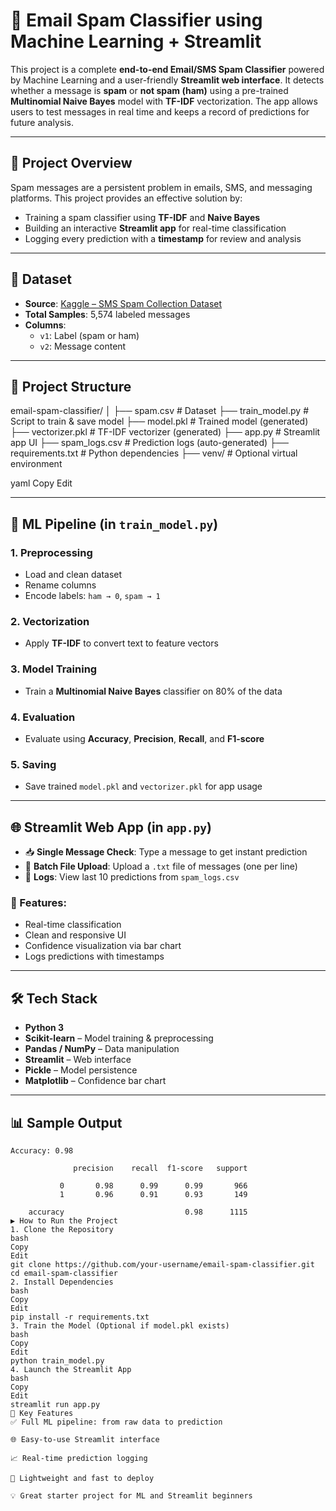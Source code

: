 # 📧 Email Spam Classifier using Machine Learning + Streamlit

This project is a complete **end-to-end Email/SMS Spam Classifier** powered by Machine Learning and a user-friendly **Streamlit web interface**. It detects whether a message is **spam** or **not spam (ham)** using a pre-trained **Multinomial Naive Bayes** model with **TF-IDF** vectorization. The app allows users to test messages in real time and keeps a record of predictions for future analysis.

---

## 🚀 Project Overview

Spam messages are a persistent problem in emails, SMS, and messaging platforms. This project provides an effective solution by:

- Training a spam classifier using **TF-IDF** and **Naive Bayes**
- Building an interactive **Streamlit app** for real-time classification
- Logging every prediction with a **timestamp** for review and analysis

---

## 📂 Dataset

- **Source**: [Kaggle – SMS Spam Collection Dataset](https://www.kaggle.com/datasets/uciml/sms-spam-collection-dataset)
- **Total Samples**: 5,574 labeled messages
- **Columns**:
  - `v1`: Label (spam or ham)
  - `v2`: Message content

---

## 📁 Project Structure

email-spam-classifier/
│
├── spam.csv # Dataset
├── train_model.py # Script to train & save model
├── model.pkl # Trained model (generated)
├── vectorizer.pkl # TF-IDF vectorizer (generated)
├── app.py # Streamlit app UI
├── spam_logs.csv # Prediction logs (auto-generated)
├── requirements.txt # Python dependencies
├── venv/ # Optional virtual environment

yaml
Copy
Edit

---

## 🧠 ML Pipeline (in `train_model.py`)

### 1. Preprocessing
- Load and clean dataset
- Rename columns
- Encode labels: `ham → 0`, `spam → 1`

### 2. Vectorization
- Apply **TF-IDF** to convert text to feature vectors

### 3. Model Training
- Train a **Multinomial Naive Bayes** classifier on 80% of the data

### 4. Evaluation
- Evaluate using **Accuracy**, **Precision**, **Recall**, and **F1-score**

### 5. Saving
- Save trained `model.pkl` and `vectorizer.pkl` for app usage

---

## 🌐 Streamlit Web App (in `app.py`)

- 📥 **Single Message Check**: Type a message to get instant prediction
- 📂 **Batch File Upload**: Upload a `.txt` file of messages (one per line)
- 📝 **Logs**: View last 10 predictions from `spam_logs.csv`

### 🔧 Features:
- Real-time classification
- Clean and responsive UI
- Confidence visualization via bar chart
- Logs predictions with timestamps

---

## 🛠 Tech Stack

- **Python 3**
- **Scikit-learn** – Model training & preprocessing
- **Pandas / NumPy** – Data manipulation
- **Streamlit** – Web interface
- **Pickle** – Model persistence
- **Matplotlib** – Confidence bar chart

---

## 📊 Sample Output

```text
Accuracy: 0.98

              precision    recall  f1-score   support

           0       0.98      0.99      0.99       966
           1       0.96      0.91      0.93       149

    accuracy                           0.98      1115
▶️ How to Run the Project
1. Clone the Repository
bash
Copy
Edit
git clone https://github.com/your-username/email-spam-classifier.git
cd email-spam-classifier
2. Install Dependencies
bash
Copy
Edit
pip install -r requirements.txt
3. Train the Model (Optional if model.pkl exists)
bash
Copy
Edit
python train_model.py
4. Launch the Streamlit App
bash
Copy
Edit
streamlit run app.py
📌 Key Features
✅ Full ML pipeline: from raw data to prediction

🌐 Easy-to-use Streamlit interface

📈 Real-time prediction logging

🚀 Lightweight and fast to deploy

💡 Great starter project for ML and Streamlit beginners
